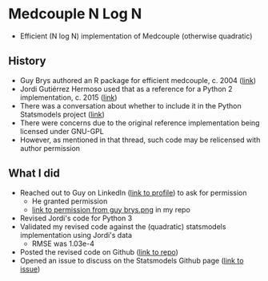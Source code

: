 # Medcouple N Log N

- Efficient (N log N) implementation of Medcouple (otherwise quadratic)

## History
- Guy Brys authored an R package for efficient medcouple, c. 2004 ([link](https://search.r-project.org/CRAN/refmans/robustbase/html/mc.html))
- Jordi Gutiérrez Hermoso used that as a reference for a Python 2 implementation, c. 2015 ([link](https://inversethought.com/hg/))
- There was a conversation about whether to include it in the Python Statsmodels project ([link](https://groups.google.com/g/pystatsmodels/c/6QWW4tynDW8))
- There were concerns due to the original reference implementation being licensed under GNU-GPL
- However, as mentioned in that thread, such code may be relicensed with author permission

## What I did
- Reached out to Guy on LinkedIn ([link to profile](https://www.linkedin.com/in/guy-brys-412a8a65/)) to ask for permission
  - He granted permission
  - [link to permission from guy brys.png](https://github.com/hmustafamail/MedcoupleNLogN/blob/main/permission%20from%20guy%20brys.png) in my repo
- Revised Jordi's code for Python 3
- Validated my revised code against the (quadratic) statsmodels implementation using Jordi's data
  - RMSE was 1.03e-4
- Posted the revised code on Github ([link to repo](https://github.com/hmustafamail/MedcoupleNLogN))
- Opened an issue to discuss on the Statsmodels Github page ([link to issue](https://github.com/statsmodels/statsmodels/issues/9570))
